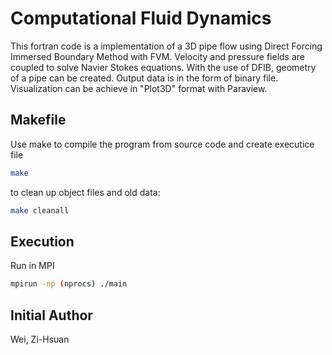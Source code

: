 # Computational Fluid Dynamics
This fortran code is a implementation of a 3D pipe flow using Direct Forcing Immersed Boundary Method with FVM. Velocity and pressure fields are coupled to solve Navier Stokes equations. With the use of DFIB, geometry of a pipe can be created. Output data is in the form of binary file. Visualization can be achieve in "Plot3D" format with Paraview.

## Makefile
Use make to compile the program from source code and create executice file
```bash
make
```
to clean up object files and old data:
```bash
make cleanall
```

## Execution
Run in MPI
```bash
mpirun -np (nprocs) ./main
```

## Initial Author
Wei, Zi-Hsuan
